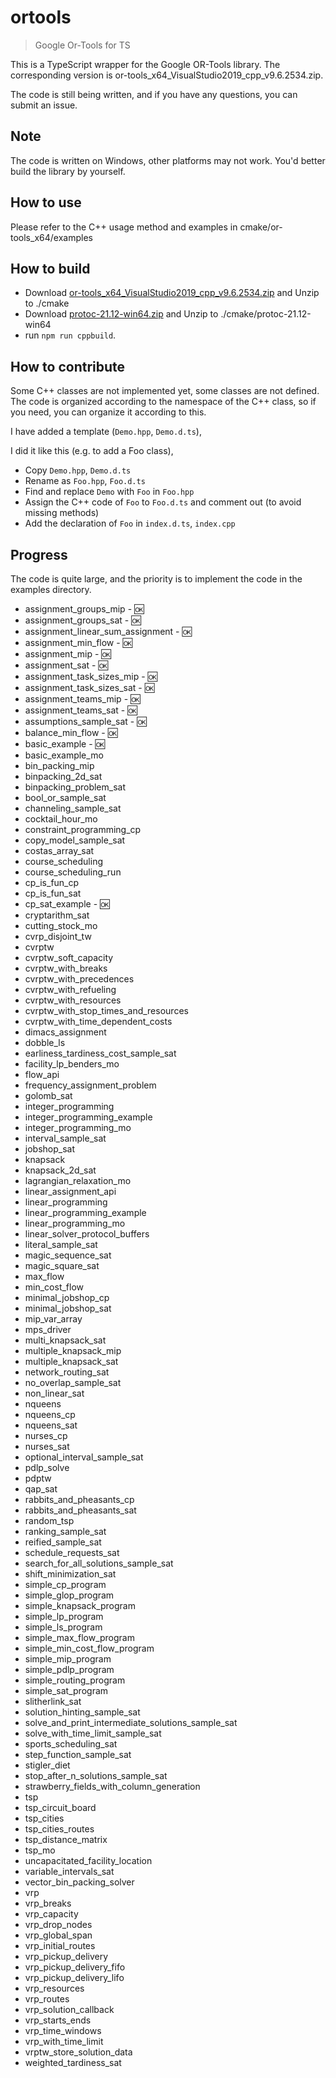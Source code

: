 # ortools

> Google Or-Tools for TS

This is a TypeScript wrapper for the Google OR-Tools library. The corresponding version is or-tools_x64_VisualStudio2019_cpp_v9.6.2534.zip.

The code is still being written, and if you have any questions, you can submit an issue.

## Note

The code is written on Windows, other platforms may not work.
You'd better build the library by yourself.

## How to use

Please refer to the C++ usage method and examples in cmake/or-tools_x64/examples

## How to build

- Download [or-tools_x64_VisualStudio2019_cpp_v9.6.2534.zip](https://github.com/google/or-tools/releases/download/v9.6/or-tools_x64_VisualStudio2019_cpp_v9.6.2534.zip) and
  Unzip to ./cmake
- Download [protoc-21.12-win64.zip](https://github.com/protocolbuffers/protobuf/releases/download/v21.12/protoc-21.12-win64.zip) and Unzip to ./cmake/protoc-21.12-win64
- run `npm run cppbuild`.

## How to contribute

Some C++ classes are not implemented yet, some classes are not defined. The code is organized according to the namespace of the C++ class, so if you need, you can organize it according to this.

I have added a template (`Demo.hpp`, `Demo.d.ts`),

I did it like this (e.g. to add a Foo class),

- Copy `Demo.hpp`, `Demo.d.ts`
- Rename as `Foo.hpp`, `Foo.d.ts`
- Find and replace `Demo` with `Foo` in `Foo.hpp`
- Assign the C++ code of `Foo` to `Foo.d.ts` and comment out (to avoid missing methods)
- Add the declaration of `Foo` in `index.d.ts`, `index.cpp`

## Progress

The code is quite large, and the priority is to implement the code in the examples directory.

- assignment_groups_mip - 🆗
- assignment_groups_sat - 🆗
- assignment_linear_sum_assignment - 🆗
- assignment_min_flow - 🆗
- assignment_mip - 🆗
- assignment_sat - 🆗
- assignment_task_sizes_mip - 🆗
- assignment_task_sizes_sat - 🆗
- assignment_teams_mip - 🆗
- assignment_teams_sat - 🆗
- assumptions_sample_sat - 🆗
- balance_min_flow - 🆗
- basic_example - 🆗
- basic_example_mo
- bin_packing_mip
- binpacking_2d_sat
- binpacking_problem_sat
- bool_or_sample_sat
- channeling_sample_sat
- cocktail_hour_mo
- constraint_programming_cp
- copy_model_sample_sat
- costas_array_sat
- course_scheduling
- course_scheduling_run
- cp_is_fun_cp
- cp_is_fun_sat
- cp_sat_example - 🆗
- cryptarithm_sat
- cutting_stock_mo
- cvrp_disjoint_tw
- cvrptw
- cvrptw_soft_capacity
- cvrptw_with_breaks
- cvrptw_with_precedences
- cvrptw_with_refueling
- cvrptw_with_resources
- cvrptw_with_stop_times_and_resources
- cvrptw_with_time_dependent_costs
- dimacs_assignment
- dobble_ls
- earliness_tardiness_cost_sample_sat
- facility_lp_benders_mo
- flow_api
- frequency_assignment_problem
- golomb_sat
- integer_programming
- integer_programming_example
- integer_programming_mo
- interval_sample_sat
- jobshop_sat
- knapsack
- knapsack_2d_sat
- lagrangian_relaxation_mo
- linear_assignment_api
- linear_programming
- linear_programming_example
- linear_programming_mo
- linear_solver_protocol_buffers
- literal_sample_sat
- magic_sequence_sat
- magic_square_sat
- max_flow
- min_cost_flow
- minimal_jobshop_cp
- minimal_jobshop_sat
- mip_var_array
- mps_driver
- multi_knapsack_sat
- multiple_knapsack_mip
- multiple_knapsack_sat
- network_routing_sat
- no_overlap_sample_sat
- non_linear_sat
- nqueens
- nqueens_cp
- nqueens_sat
- nurses_cp
- nurses_sat
- optional_interval_sample_sat
- pdlp_solve
- pdptw
- qap_sat
- rabbits_and_pheasants_cp
- rabbits_and_pheasants_sat
- random_tsp
- ranking_sample_sat
- reified_sample_sat
- schedule_requests_sat
- search_for_all_solutions_sample_sat
- shift_minimization_sat
- simple_cp_program
- simple_glop_program
- simple_knapsack_program
- simple_lp_program
- simple_ls_program
- simple_max_flow_program
- simple_min_cost_flow_program
- simple_mip_program
- simple_pdlp_program
- simple_routing_program
- simple_sat_program
- slitherlink_sat
- solution_hinting_sample_sat
- solve_and_print_intermediate_solutions_sample_sat
- solve_with_time_limit_sample_sat
- sports_scheduling_sat
- step_function_sample_sat
- stigler_diet
- stop_after_n_solutions_sample_sat
- strawberry_fields_with_column_generation
- tsp
- tsp_circuit_board
- tsp_cities
- tsp_cities_routes
- tsp_distance_matrix
- tsp_mo
- uncapacitated_facility_location
- variable_intervals_sat
- vector_bin_packing_solver
- vrp
- vrp_breaks
- vrp_capacity
- vrp_drop_nodes
- vrp_global_span
- vrp_initial_routes
- vrp_pickup_delivery
- vrp_pickup_delivery_fifo
- vrp_pickup_delivery_lifo
- vrp_resources
- vrp_routes
- vrp_solution_callback
- vrp_starts_ends
- vrp_time_windows
- vrp_with_time_limit
- vrptw_store_solution_data
- weighted_tardiness_sat
